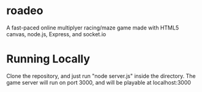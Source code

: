 # roadeo
A fast-paced online multiplyer racing/maze game made with HTML5 canvas, node.js, Express, and socket.io

# Running Locally
Clone the repository, and just run "node server.js" inside the directory.
The game server will run on port 3000, and will be playable at localhost:3000
